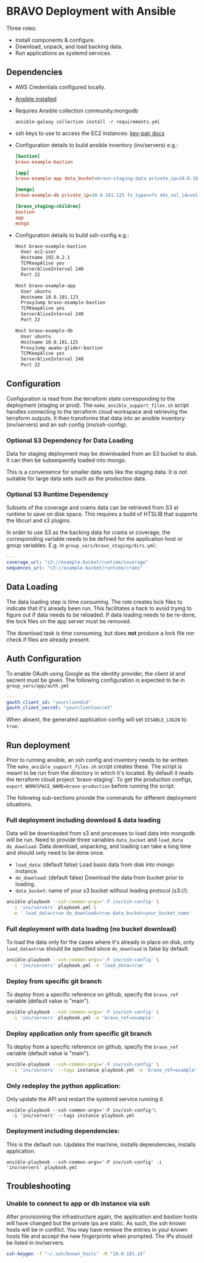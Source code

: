 # BRAVO Deployment with Ansible

Three roles:
- Install components & configure.
- Download, unpack, and load backing data.
- Run applications as systemd services.

## Dependencies
- AWS Credentials configured locally.
- [Ansible installed](https://docs.ansible.com/ansible/latest/installation_guide/intro_installation.html)
- Requires Ansible collection community.mongodb
    ```
    ansible-galaxy collection install -r requirements.yml
    ```
- ssh keys to use to access the EC2 instances: [key-pair docs](https://docs.aws.amazon.com/AWSEC2/latest/UserGuide/ec2-key-pairs.html#prepare-key-pair)
- Configuration details to build ansible inventory (inv/servers) e.g.:
    ```ini
    [bastion]
    bravo-example-bastion

    [app]
    bravo-example-app data_bucket=bravo-staging-data private_ip=10.0.101.123 ebs_vol_id=vol-fedcba98765432111

    [mongo]
    bravo-example-db private_ip=10.0.101.125 fs_type=xfs ebs_vol_id=vol-123456789abcdefff

    [bravo_staging:children]
    bastion
    app
    mongo
    ```

- Configuration details to build ssh-config e.g.:
    ```txt
    Host bravo-example-bastion
      User ec2-user
      Hostname 192.0.2.1
      TCPKeepAlive yes
      ServerAliveInterval 240
      Port 22

    Host bravo-example-app
      User ubuntu
      Hostname 10.0.101.123
      ProxyJump bravo-example-bastion
      TCPKeepAlive yes
      ServerAliveInterval 240
      Port 22

    Host bravo-example-db
      User ubuntu
      Hostname 10.0.101.125
      ProxyJump awake-glider-bastion
      TCPKeepAlive yes
      ServerAliveInterval 240
      Port 22
    ```

## Configuration
Configuration is read from the terraform state corresponding to the deployment (staging or prod).  The `make_ansible_support_files.sh` script handles connecting to the terraform cloud workspace and retrieving the terraform outputs.  It then transforms that data into an ansible inventory (inv/servers) and an ssh config (inv/ssh-config).

### Optional S3 Dependency for Data Loading
Data for staging deployment may be downloaded from an S3 bucket to disk.
It can then be subsequently loaded into mongo.

This is a convenience for smaller data sets like the staging data.
It is not suitable for large data sets such as the production data.

### Optional S3 Runtime Dependency
Subsets of the coverage and crams data can be retrieved from S3 at runtime to save on disk space.
This requires a build of HTSLIB that supports the libcurl and s3 plugins.

In order to use S3 as the backing data for crams or coverage, the corresponding variable needs to be defined for the application host or group variables.
E.g. in `group_vars/bravo_staging/dirs.yml`:

```yml
---
coverage_url: "s3://example-bucket/runtime/coverage"
sequences_url: "s3://example-bucket/runtime/crams"
```

## Data Loading
The data loading step is time consuming.
The role creates lock files to indicate that it's already been run.
This facilitates a hack to avoid trying to figure out if data needs to be reloaded.
If data loading needs to be re-done, the lock files on the app server must be removed.

The download task is time consuming, but does **not** produce a lock file nor check if files are already present.

## Auth Configuration
To enable OAuth using Google as the identity provider, the client id and secrent must be given.
The following configuration is expected to be in `group_vars/app/auth.yml`
```yml
---
gauth_client_id: "yourcliendid"
gauth_client_secret: "yourclientsecret"
```
When absent, the generated application config will set `DISABLE_LOGIN` to `true`.

## Run deployment
Prior to running ansible, an ssh config and inventory needs to be written.
The `make_ansible_support_files.sh` script creates these.
The script is meant to be run from the directory in which it's located.
By default it reads the terraform cloud project 'bravo-staging'.
To get the production configs, `export WORKSPACE_NAME=bravo-production` before running the script.

The following sub-sections provide the commands for different deployment situations.

### Full deployment including download & data loading
Data will be downloaded from s3 and processes to load data into mongodb will be run.
Need to provide three variables `data_bucket` and `load_data` `do_download`.
Data download, unpacking, and loading can take a long time and should only need to be done once.

- `load_data`: (default false) Load basis data from disk into mongo instance.
- `do_download`: (default false) Download the data from bucket prior to loading.
- `data_bucket`: name of your s3 bucket without leading protocol (s3://).

```sh
ansible-playbook --ssh-common-args='-F inv/ssh-config' \
  -i 'inv/servers' playbook.yml \
  -e ' load_data=true do_download=true data_bucket=your_bucket_name'
```

### Full deployment with data loading (no bucket download)
To load the data only for the cases where it's already in place on disk, only `load_data=true`
should be specified since `do_download` is false by default.

```sh
ansible-playbook --ssh-common-args='-F inv/ssh-config' \
  -i 'inv/servers' playbook.yml -e 'load_data=true'
```

### Deploy from specific git branch
To deploy from a specific reference on github, specify the `bravo_ref` variable (default value is "main").
```sh
ansible-playbook --ssh-common-args='-F inv/ssh-config' \
  -i 'inv/servers' playbook.yml -e 'bravo_ref=example'
```

### Deploy application only from specific git branch
To deploy from a specific reference on github, specify the `bravo_ref` variable (default value is "main").
```sh
ansible-playbook --ssh-common-args='-F inv/ssh-config' \
  -i 'inv/servers' --tags instance playbook.yml -e 'bravo_ref=example'
```

### Only redeploy the python application:
Only update the API and restart the systemd service running it.
```
ansible-playbook --ssh-common-args='-F inv/ssh-config'\
  -i 'inv/servers' --tags instance playbook.yml
```

### Deployment including dependencies:
This is the default run.
Updates the machine, installs dependencies, installs application.
```
ansible-playbook --ssh-common-args='-F inv/ssh-config' -i 'inv/servers' playbook.yml
```

## Troubleshooting

### Unable to connect to app or db instance via ssh
After provisioning the infrastructure again, the application and bastion hosts will have changed but the private ips are static.
As such, the ssh known hosts will be in conflict. You may have remove the entries in your known hosts file and accept the new fingerprints when prompted.  The IPs should be listed in inv/servers.

```sh
ssh-keygen -f "~/.ssh/known_hosts" -R "10.0.101.14"
```

